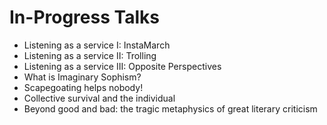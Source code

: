 # In-Progress Talks

* Listening as a service I: InstaMarch
* Listening as a service II: Trolling
* Listening as a service III: Opposite Perspectives
* What is Imaginary Sophism?
* Scapegoating helps nobody!
* Collective survival and the individual
* Beyond good and bad: the tragic metaphysics of great literary criticism
